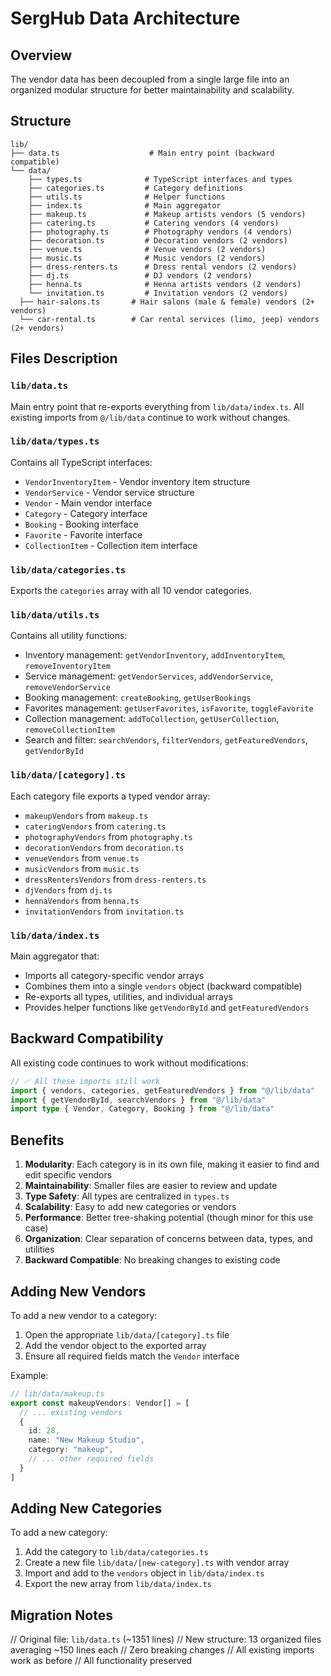 # SergHub Data Architecture

## Overview
The vendor data has been decoupled from a single large file into an organized modular structure for better maintainability and scalability.

## Structure

```
lib/
├── data.ts                    # Main entry point (backward compatible)
└── data/
    ├── types.ts              # TypeScript interfaces and types
    ├── categories.ts         # Category definitions
    ├── utils.ts              # Helper functions
    ├── index.ts              # Main aggregator
    ├── makeup.ts             # Makeup artists vendors (5 vendors)
    ├── catering.ts           # Catering vendors (4 vendors)
    ├── photography.ts        # Photography vendors (4 vendors)
    ├── decoration.ts         # Decoration vendors (2 vendors)
    ├── venue.ts              # Venue vendors (2 vendors)
    ├── music.ts              # Music vendors (2 vendors)
    ├── dress-renters.ts      # Dress rental vendors (2 vendors)
    ├── dj.ts                 # DJ vendors (2 vendors)
    ├── henna.ts              # Henna artists vendors (2 vendors)
    └── invitation.ts         # Invitation vendors (2 vendors)
  ├── hair-salons.ts       # Hair salons (male & female) vendors (2+ vendors)
  └── car-rental.ts        # Car rental services (limo, jeep) vendors (2+ vendors)
```

## Files Description

### `lib/data.ts`
Main entry point that re-exports everything from `lib/data/index.ts`. All existing imports from `@/lib/data` continue to work without changes.

### `lib/data/types.ts`
Contains all TypeScript interfaces:
- `VendorInventoryItem` - Vendor inventory item structure
- `VendorService` - Vendor service structure
- `Vendor` - Main vendor interface
- `Category` - Category interface
- `Booking` - Booking interface
- `Favorite` - Favorite interface
- `CollectionItem` - Collection item interface

### `lib/data/categories.ts`
Exports the `categories` array with all 10 vendor categories.

### `lib/data/utils.ts`
Contains all utility functions:
- Inventory management: `getVendorInventory`, `addInventoryItem`, `removeInventoryItem`
- Service management: `getVendorServices`, `addVendorService`, `removeVendorService`
- Booking management: `createBooking`, `getUserBookings`
- Favorites management: `getUserFavorites`, `isFavorite`, `toggleFavorite`
- Collection management: `addToCollection`, `getUserCollection`, `removeCollectionItem`
- Search and filter: `searchVendors`, `filterVendors`, `getFeaturedVendors`, `getVendorById`

### `lib/data/[category].ts`
Each category file exports a typed vendor array:
- `makeupVendors` from `makeup.ts`
- `cateringVendors` from `catering.ts`
- `photographyVendors` from `photography.ts`
- `decorationVendors` from `decoration.ts`
- `venueVendors` from `venue.ts`
- `musicVendors` from `music.ts`
- `dressRentersVendors` from `dress-renters.ts`
- `djVendors` from `dj.ts`
- `hennaVendors` from `henna.ts`
- `invitationVendors` from `invitation.ts`

### `lib/data/index.ts`
Main aggregator that:
- Imports all category-specific vendor arrays
- Combines them into a single `vendors` object (backward compatible)
- Re-exports all types, utilities, and individual arrays
- Provides helper functions like `getVendorById` and `getFeaturedVendors`

## Backward Compatibility

All existing code continues to work without modifications:

```typescript
// ✅ All these imports still work
import { vendors, categories, getFeaturedVendors } from "@/lib/data"
import { getVendorById, searchVendors } from "@/lib/data"
import type { Vendor, Category, Booking } from "@/lib/data"
```

## Benefits

1. **Modularity**: Each category is in its own file, making it easier to find and edit specific vendors
2. **Maintainability**: Smaller files are easier to review and update
3. **Type Safety**: All types are centralized in `types.ts`
4. **Scalability**: Easy to add new categories or vendors
5. **Performance**: Better tree-shaking potential (though minor for this use case)
6. **Organization**: Clear separation of concerns between data, types, and utilities
7. **Backward Compatible**: No breaking changes to existing code

## Adding New Vendors

To add a new vendor to a category:

1. Open the appropriate `lib/data/[category].ts` file
2. Add the vendor object to the exported array
3. Ensure all required fields match the `Vendor` interface

Example:
```typescript
// lib/data/makeup.ts
export const makeupVendors: Vendor[] = [
  // ... existing vendors
  {
    id: 28,
    name: "New Makeup Studio",
    category: "makeup",
    // ... other required fields
  }
]
```

## Adding New Categories

To add a new category:

1. Add the category to `lib/data/categories.ts`
2. Create a new file `lib/data/[new-category].ts` with vendor array
3. Import and add to the `vendors` object in `lib/data/index.ts`
4. Export the new array from `lib/data/index.ts`

## Migration Notes

// Original file: `lib/data.ts` (~1351 lines) 
// New structure: 13 organized files averaging ~150 lines each
// Zero breaking changes
// All existing imports work as before
// All functionality preserved
